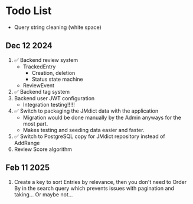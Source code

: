 # Todo List

- Query string cleaning (white space)

## Dec 12 2024

1. ✅ Backend review system
   - TrackedEntry
     - Creation, deletion
     - Status state machine
   - ReviewEvent
2. ✅ Backend tag system
3. Backend user JWT configuration
   - Integration testing!!!!!
4. ✅ Switch to packaging the JMdict data with the application
   - Migration would be done manually by the Admin anyways for the most part.
   - Makes testing and seeding data easier and faster.
5. ✅ Switch to PostgreSQL copy for JMdict repository instead of AddRange
6. Review Score algorithm

## Feb 11 2025

1. Create a key to sort Entries by relevance, then you don't need to Order By in the search query which prevents issues with pagination and taking... Or maybe not... 
